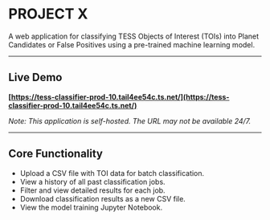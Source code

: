 # PROJECT X

A web application for classifying TESS Objects of Interest (TOIs) into Planet Candidates or False Positives using a pre-trained machine learning model.

---

## Live Demo

**[https://tess-classifier-prod-10.tail4ee54c.ts.net/](https://tess-classifier-prod-10.tail4ee54c.ts.net/)**

*Note: This application is self-hosted. The URL may not be available 24/7.*

---

## Core Functionality

*   Upload a CSV file with TOI data for batch classification.
*   View a history of all past classification jobs.
*   Filter and view detailed results for each job.
*   Download classification results as a new CSV file.
*   View the model training Jupyter Notebook.
